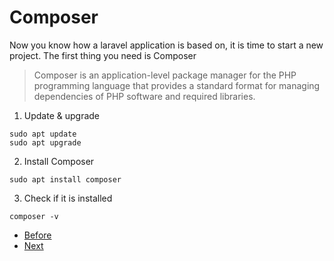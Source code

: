 # Composer

Now you know how a laravel application is based on, it is time to start a new project. The first thing you need is Composer

> Composer is an application-level package manager for the PHP programming language that provides a standard format for managing dependencies of PHP software and required libraries. 

1. Update & upgrade

```terminal
sudo apt update
sudo apt upgrade
 ```

 2. Install Composer

 ```terminal
sudo apt install composer
```

3. Check if it is installed
   
```terminal
composer -v
```

- [Before](a.introduction.md)
- [Next](c.laravel.md)